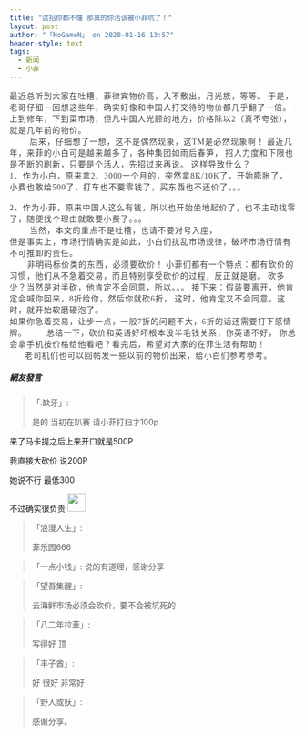 ```yaml
---
title: "这招你都不懂 那真的你活该被小菲坑了！"
layout: post
author: "「NoGameN」 on 2020-01-16 13:57"
header-style: text
tags:
  - 新闻
  - 小菲
---
```


<span style="color: rgb(68, 68, 68); font-family: 微软雅黑; letter-spacing: 1px; background-color: rgb(255, 255, 255);">最近总听到大家在吐槽，菲律宾物价高，入不敷出，月光族，等等。</span>
<span style="color: rgb(68, 68, 68); font-family: 微软雅黑; letter-spacing: 1px; background-color: rgb(255, 255, 255);">于是，老哥仔细一回想这些年，确实好像和中国人打交待的物价都几乎翻了一倍。</span>
<span style="color: rgb(68, 68, 68); font-family: 微软雅黑; letter-spacing: 1px; background-color: rgb(255, 255, 255);">上到修车，下到菜市场，但凡中国人光顾的地方，价格除以2（真不夸张），就是几年前的物价。</span><br style="overflow-wrap: break-word; color: rgb(68, 68, 68); font-family: 微软雅黑; letter-spacing: 1px; white-space: normal; background-color: rgb(255, 255, 255);"><span style="color: rgb(68, 68, 68); font-family: 微软雅黑; letter-spacing: 1px; background-color: rgb(255, 255, 255);">&nbsp; &nbsp; &nbsp; &nbsp;</span>
<span style="background-color: rgb(255, 255, 255); color: rgb(68, 68, 68); font-family: 微软雅黑; letter-spacing: 1px;">后来，仔细想了一想，这不是偶然现象，这TM是必然现象啊！</span>
<span style="background-color: rgb(255, 255, 255); color: rgb(68, 68, 68); font-family: 微软雅黑; letter-spacing: 1px;">最近几年，来菲的小白可是越来越多了，各种集团如雨后春笋，</span>
<span style="background-color: rgb(255, 255, 255); color: rgb(68, 68, 68); font-family: 微软雅黑; letter-spacing: 1px;">招人力度和下限也是不断的刷新，只要是个活人，先招过来再说。</span>
<span style="color: rgb(68, 68, 68); font-family: 微软雅黑; letter-spacing: 1px; background-color: rgb(255, 255, 255);">这样导致什么？</span>
<br style="overflow-wrap: break-word; color: rgb(68, 68, 68); font-family: 微软雅黑; letter-spacing: 1px; white-space: normal; background-color: rgb(255, 255, 255);"><span style="color: rgb(68, 68, 68); font-family: 微软雅黑; letter-spacing: 1px; background-color: rgb(255, 255, 255);">1、作为小白，原来拿2、3000一个月的，突然拿8K/10K了，开始膨胀了，小费也敢给500了，打车也不要零钱了，买东西也不还价了。。。</span><br style="overflow-wrap: break-word; color: rgb(68, 68, 68); font-family: 微软雅黑; letter-spacing: 1px; white-space: normal; background-color: rgb(255, 255, 255);"><span style="color: rgb(68, 68, 68); font-family: 微软雅黑; letter-spacing: 1px; background-color: rgb(255, 255, 255);"><br></span>
<span style="color: rgb(68, 68, 68); font-family: 微软雅黑; letter-spacing: 1px; background-color: rgb(255, 255, 255);">2、作为小菲，原来中国人这么有钱，所以也开始坐地起价了，也不主动找零了，随便找个理由就敢要小费了。。。</span><br style="overflow-wrap: break-word; color: rgb(68, 68, 68); font-family: 微软雅黑; letter-spacing: 1px; white-space: normal; background-color: rgb(255, 255, 255);"><span style="color: rgb(68, 68, 68); font-family: 微软雅黑; letter-spacing: 1px; background-color: rgb(255, 255, 255);">&nbsp; &nbsp;&nbsp; &nbsp;&nbsp;</span>
<span style="color: rgb(68, 68, 68); font-family: 微软雅黑; letter-spacing: 1px; background-color: rgb(255, 255, 255);">当然，本文的重点不是吐槽，也请不要对号入座，</span>
<span style="color: rgb(68, 68, 68); font-family: 微软雅黑; letter-spacing: 1px; background-color: rgb(255, 255, 255);"><br></span>
<span style="color: rgb(68, 68, 68); font-family: 微软雅黑; letter-spacing: 1px; background-color: rgb(255, 255, 255);">但是事实上，市场行情确实是如此，小白们扰乱市场规律，破坏市场行情有不可推卸的责任。</span><br style="overflow-wrap: break-word; color: rgb(68, 68, 68); font-family: 微软雅黑; letter-spacing: 1px; white-space: normal; background-color: rgb(255, 255, 255);"><span style="color: rgb(68, 68, 68); font-family: 微软雅黑; letter-spacing: 1px; background-color: rgb(255, 255, 255);">&nbsp; &nbsp;&nbsp; &nbsp;</span>
<span style="color: rgb(68, 68, 68); font-family: 微软雅黑; letter-spacing: 1px; background-color: rgb(255, 255, 255);">非明码标价类的东西，必须要砍价！</span>
<span style="color: rgb(68, 68, 68); font-family: 微软雅黑; letter-spacing: 1px; background-color: rgb(255, 255, 255);">小菲们都有一个特点：都有砍价的习惯，他们从不急着交易，而且特别享受砍价的过程，</span><span style="background-color: rgb(255, 255, 255); color: rgb(68, 68, 68); font-family: 微软雅黑; letter-spacing: 1px;">反正就是磨。</span>
<span style="background-color: rgb(255, 255, 255); color: rgb(68, 68, 68); font-family: 微软雅黑; letter-spacing: 1px;">砍多少？当然是对半砍，他肯定不会同意，所以。。。</span>
<span style="background-color: rgb(255, 255, 255); color: rgb(68, 68, 68); font-family: 微软雅黑; letter-spacing: 1px;">接下来：假装要离开，他肯定会喊你回来，8折给你，然后你就砍6折，</span>
<span style="background-color: rgb(255, 255, 255); color: rgb(68, 68, 68); font-family: 微软雅黑; letter-spacing: 1px;">这时，他肯定又不会同意，这时，就开始软磨硬泡了。</span>
<span style="background-color: rgb(255, 255, 255); color: rgb(68, 68, 68); font-family: 微软雅黑; letter-spacing: 1px;"><br></span>
<span style="background-color: rgb(255, 255, 255); color: rgb(68, 68, 68); font-family: 微软雅黑; letter-spacing: 1px;">如果你急着交易，让步一点，一般7折的问题不大，6折的话还需要打下感情牌。</span>
<span style="color: rgb(68, 68, 68); font-family: 微软雅黑; letter-spacing: 1px; background-color: rgb(255, 255, 255);">&nbsp; &nbsp;&nbsp; &nbsp;</span>
<span style="color: rgb(68, 68, 68); font-family: 微软雅黑; letter-spacing: 1px; background-color: rgb(255, 255, 255);">总结一下，砍价和英语好坏根本没半毛钱关系，你英语不好，</span>
<span style="color: rgb(68, 68, 68); font-family: 微软雅黑; letter-spacing: 1px; background-color: rgb(255, 255, 255);">你总会拿手机按价格给他看吧？看完后，希望对大家的在菲生活有帮助！</span><br style="overflow-wrap: break-word; color: rgb(68, 68, 68); font-family: 微软雅黑; letter-spacing: 1px; white-space: normal; background-color: rgb(255, 255, 255);"><span style="color: rgb(68, 68, 68); font-family: 微软雅黑; letter-spacing: 1px; background-color: rgb(255, 255, 255);">&nbsp; &nbsp;&nbsp;&nbsp;</span>
<span style="color: rgb(68, 68, 68); font-family: 微软雅黑; letter-spacing: 1px; background-color: rgb(255, 255, 255);">老司机们也可以回帖发一些以前的物价出来，给小白们参考参考。</span><input type="hidden" value="菲乐园提供">

##### 網友發言 
> 「.缺牙」:
> <p>是的 当初在趴赛 请小菲打扫才100p</p>
<p>来了马卡提之后上来开口就是500P</p>
<p>我直接大砍价 说200P</p>
<p>她说不行 最低300</p>
<p>不过确实很负责&nbsp;<img src="https://images.feileyuan.com/images/ueditor/dialogs/emotion/images/default/df_011.gif" width="32" height="32"></p>

> 「浪漫人生」:
> <p>菲乐园666</p>

> 「一点小钱」:
> 说的有道理，感谢分享

> 「望吾集醒」:
> <p>去海鲜市场必须会砍价，要不会被坑死的</p>

> 「八二年拉菲」:
> <p>写得好 顶</p>

> 「丰子酋」:
> <p>好 很好 非常好</p>

> 「野人或妖」:
> <p>感谢分享。</p>


